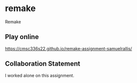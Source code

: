 # remake
Remake

## Play online
https://cmsc336s22.github.io/remake-assignment-samuelrallis/

## Collaboration Statement
I worked alone on this assignment.
